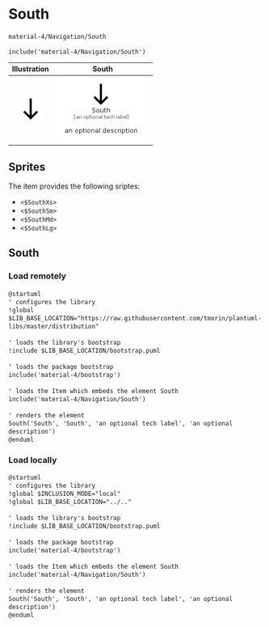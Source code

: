 # South


```text
material-4/Navigation/South
```

```text
include('material-4/Navigation/South')
```



| Illustration | South |
| :---: | :---: |
| ![illustration for Illustration](../../material-4/Navigation/South.png) | ![illustration for South](../../material-4/Navigation/South.Local.png) |



## Sprites
The item provides the following sriptes:

- `<$SouthXs>`
- `<$SouthSm>`
- `<$SouthMd>`
- `<$SouthLg>`





## South

### Load remotely
```plantuml
@startuml
' configures the library
!global $LIB_BASE_LOCATION="https://raw.githubusercontent.com/tmorin/plantuml-libs/master/distribution"

' loads the library's bootstrap
!include $LIB_BASE_LOCATION/bootstrap.puml

' loads the package bootstrap
include('material-4/bootstrap')

' loads the Item which embeds the element South
include('material-4/Navigation/South')

' renders the element
South('South', 'South', 'an optional tech label', 'an optional description')
@enduml
```

### Load locally
```plantuml
@startuml
' configures the library
!global $INCLUSION_MODE="local"
!global $LIB_BASE_LOCATION="../.."

' loads the library's bootstrap
!include $LIB_BASE_LOCATION/bootstrap.puml

' loads the package bootstrap
include('material-4/bootstrap')

' loads the Item which embeds the element South
include('material-4/Navigation/South')

' renders the element
South('South', 'South', 'an optional tech label', 'an optional description')
@enduml
```

